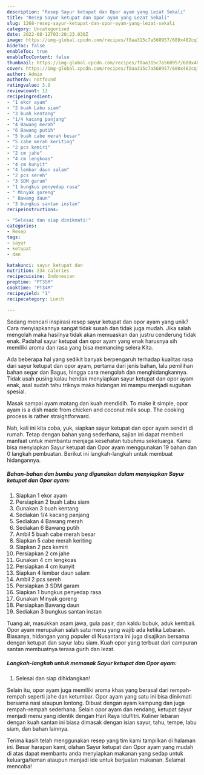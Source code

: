 ```yaml
---
description: "Resep Sayur ketupat dan Opor ayam yang Lezat Sekali"
title: "Resep Sayur ketupat dan Opor ayam yang Lezat Sekali"
slug: 1268-resep-sayur-ketupat-dan-opor-ayam-yang-lezat-sekali
category: Uncategorized
date: 2022-08-12T03:20:23.030Z
image: https://img-global.cpcdn.com/recipes/f8aa315c7a560957/680x482cq70/sayur-ketupat-dan-opor-ayam-foto-resep-utama.jpg
hideToc: false
enableToc: true
enableTocContent: false
thumbnail: https://img-global.cpcdn.com/recipes/f8aa315c7a560957/680x482cq70/sayur-ketupat-dan-opor-ayam-foto-resep-utama.jpg
cover: https://img-global.cpcdn.com/recipes/f8aa315c7a560957/680x482cq70/sayur-ketupat-dan-opor-ayam-foto-resep-utama.jpg
author: Admin
authorAv: notfound
ratingvalue: 3.9
reviewcount: 13
recipeingredient:
- "1 ekor ayam"
- "2 buah Labu siam"
- "3 buah kentang"
- "1/4 kacang panjang"
- "4 Bawang merah"
- "6 Bawang putih"
- "5 buah cabe merah besar"
- "5 cabe merah keriting"
- "2 pcs kemiri"
- "2 cm jahe"
- "4 cm lengkoas"
- "4 cm kunyit"
- "4 lembar daun salam"
- "2 pcs sereh"
- "3 SDM garam"
- "1 bungkus penyedap rasa"
- " Minyak goreng"
- " Bawang daun"
- "3 bungkus santan instan"
recipeinstructions:

- "Selesai dan siap dinikmati!"
categories:
- Resep
tags:
- sayur
- ketupat
- dan

katakunci: sayur ketupat dan 
nutrition: 234 calories
recipecuisine: Indonesian
preptime: "PT35M"
cooktime: "PT34M"
recipeyield: "1"
recipecategory: Lunch

---
```





Sedang mencari inspirasi resep sayur ketupat dan opor ayam yang unik? Cara menyiapkannya sangat tidak susah dan tidak juga mudah. Jika salah mengolah maka hasilnya tidak akan memuaskan dan justru cenderung tidak enak. Padahal sayur ketupat dan opor ayam yang enak harusnya sih memiliki aroma dan rasa yang bisa memancing selera Kita.





Ada beberapa hal yang sedikit banyak berpengaruh terhadap kualitas rasa dari sayur ketupat dan opor ayam, pertama dari jenis bahan, lalu pemilihan bahan segar dan Bagus, hingga cara mengolah dan menghidangkannya. Tidak usah pusing kalau hendak menyiapkan sayur ketupat dan opor ayam enak,      asal sudah tahu triknya maka hidangan ini mampu menjadi suguhan spesial.














Masak sampai ayam matang dan kuah mendidih. To make it simple, opor ayam is a dish made from chicken and coconut milk soup. The cooking process is rather straightforward.






Nah, kali ini kita coba, yuk, siapkan sayur ketupat dan opor ayam sendiri di rumah. Tetap dengan bahan yang sederhana, sajian ini dapat memberi manfaat untuk membantu menjaga kesehatan tubuhmu sekeluarga. Kamu bisa menyiapkan Sayur ketupat dan Opor ayam menggunakan 19 bahan dan 0 langkah pembuatan. Berikut ini langkah-langkah untuk membuat hidangannya.

<!--inarticleads1-->

##### Bahan-bahan dan bumbu yang digunakan dalam menyiapkan Sayur ketupat dan Opor ayam:

1. Siapkan 1 ekor ayam
1. Persiapkan 2 buah Labu siam
1. Gunakan 3 buah kentang
1. Sediakan 1/4 kacang panjang
1. Sediakan 4 Bawang merah
1. Sediakan 6 Bawang putih
1. Ambil 5 buah cabe merah besar
1. Siapkan 5 cabe merah keriting
1. Siapkan 2 pcs kemiri
1. Persiapkan 2 cm jahe
1. Gunakan 4 cm lengkoas
1. Persiapkan 4 cm kunyit
1. Siapkan 4 lembar daun salam
1. Ambil 2 pcs sereh
1. Persiapkan 3 SDM garam
1. Siapkan 1 bungkus penyedap rasa
1. Gunakan  Minyak goreng
1. Persiapkan  Bawang daun
1. Sediakan 3 bungkus santan instan


Tuang air, masukkan asam jawa, gula pasir, dan kaldu bubuk, aduk kembali. Opor ayam merupakan salah satu menu yang wajib ada ketika Lebaran. Biasanya, hidangan yang populer di Nusantara ini juga disajikan bersama dengan ketupat dan sayur labu siam. Kuah opor yang terbuat dari campuran santan membuatnya terasa gurih dan lezat. 

<!--inarticleads2-->

##### Langkah-langkah untuk memasak Sayur ketupat dan Opor ayam:


1. Selesai dan siap dihidangkan!

Selain itu, opor ayam juga memiliki aroma khas yang berasal dari rempah-rempah seperti jahe dan ketumbar. Opor ayam yang satu ini bisa dinikmati bersama nasi ataupun lontong. Dibuat dengan ayam kampung dan juga rempah-rempah sederhana. Selain opor ayam dan rendang, ketupat sayur menjadi menu yang identik dengan Hari Raya Idulfitri. Kuliner lebaran dengan kuah santan ini biasa dimasak dengan isian sayur, tahu, tempe, labu siam, dan bahan lainnya. 

Terima kasih telah menggunakan resep yang tim kami tampilkan di halaman ini. Besar harapan kami, olahan Sayur ketupat dan Opor ayam yang mudah di atas dapat membantu anda menyiapkan makanan yang sedap untuk keluarga/teman ataupun menjadi ide untuk berjualan makanan. Selamat mencoba!
